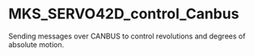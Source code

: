 # MKS_SERVO42D_control_Canbus
Sending messages over CANBUS to control revolutions and degrees of absolute motion.
